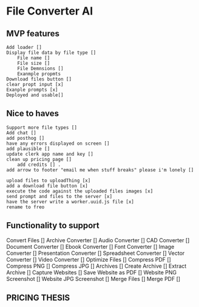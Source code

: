 # File Converter AI

## MVP features

    Add loader []
    Display file data by file type []
        File name []
        File size []
        File Demnsions []
        Exanmple propmts
    Download files button []
    clear propt input [x]
    Exanple prompts [x]
    Deployed and usable[]

## Nice to haves

    Support more file types []
    Add chat []
    add posthog []
    have any errors displayed on screen []
    add plausible []
    update clerk app name and key []
    clean up pricing page []
        add credits [] .
    add arrow to footer "email me when stuff breaks" please i'm lonely []

    upload files to uploadThing [x]
    add a download file button [x]
    execute the code against the uploaded files images [x]
    send prompt and files to the server [x]
    have the server write a worker.uuid.js file [x]
    rename to freo

## Functionality to support

Convert Files []
Archive Converter []
Audio Converter []
CAD Converter []
Document Converter []
Ebook Converter []
Font Converter []
Image Converter []
Presentation Converter []
Spreadsheet Converter []
Vector Converter []
Video Converter []
Optimize Files []
Compress PDF []
Compress PNG []
Compress JPG []
Archives []
Create Archive []
Extract Archive []
Capture Websites []
Save Website as PDF []
Website PNG Screenshot []
Website JPG Screenshot []
Merge Files []
Merge PDF []

## PRICING THESIS

